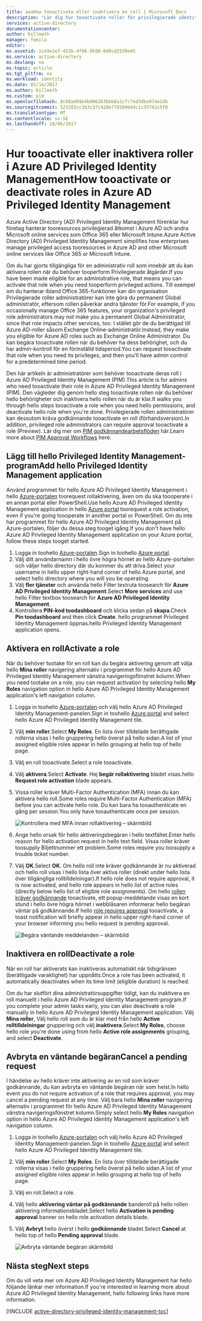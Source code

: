```yaml
---
title: aaaHow tooactivate eller inaktivera en roll | Microsoft Docs
description: "Lär dig hur tooactivate roller för privilegierade identiteter med programmet för hello Azure Privileged Identity Management."
services: active-directory
documentationcenter: 
author: billmath
manager: femila
editor: 
ms.assetid: 1ce9e2e7-452b-4f66-9588-0d9cd2539e45
ms.service: active-directory
ms.devlang: na
ms.topic: article
ms.tgt_pltfrm: na
ms.workload: identity
ms.date: 02/14/2017
ms.author: billmath
ms.custom: pim
ms.openlocfilehash: 8c68ad69e4b006263bbb8a1cfc7ed3dba974e1db
ms.sourcegitcommit: 523283cc1b3c37c428e77850964dc1c33742c5f0
ms.translationtype: MT
ms.contentlocale: sv-SE
ms.lasthandoff: 10/06/2017
---
```

# <a name="how-tooactivate-or-deactivate-roles-in-azure-ad-privileged-identity-management"></a><span data-ttu-id="427e5-103">Hur tooactivate eller inaktivera roller i Azure AD Privileged Identity Management</span><span class="sxs-lookup"><span data-stu-id="427e5-103">How tooactivate or deactivate roles in Azure AD Privileged Identity Management</span></span>
<span data-ttu-id="427e5-104">Azure Active Directory (AD) Privileged Identity Management förenklar hur företag hanterar tooresources privilegierad åtkomst i Azure AD och andra Microsoft online services som Office 365 eller Microsoft Intune.</span><span class="sxs-lookup"><span data-stu-id="427e5-104">Azure Active Directory (AD) Privileged Identity Management simplifies how enterprises manage privileged access tooresources in Azure AD and other Microsoft online services like Office 365 or Microsoft Intune.</span></span>  

<span data-ttu-id="427e5-105">Om du har gjorts tillgängliga för en administrativ roll som innebär att du kan aktivera rollen när du behöver tooperform Privilegierade åtgärder.</span><span class="sxs-lookup"><span data-stu-id="427e5-105">If you have been made eligible for an administrative role, that means you can activate that role when you need tooperform privileged actions.</span></span> <span data-ttu-id="427e5-106">Till exempel om du hanterar ibland Office 365-funktioner kan din organisation Privilegierade roller administratörer kan inte göra du permanent Global administratör, eftersom rollen påverkar andra tjänster för.</span><span class="sxs-lookup"><span data-stu-id="427e5-106">For example, if you occasionally manage Office 365 features, your organization's privileged role administrators may not make you a permanent Global Administrator, since that role impacts other services, too.</span></span> <span data-ttu-id="427e5-107">I stället gör de du berättigad till Azure AD-roller såsom Exchange Online-administratör.</span><span class="sxs-lookup"><span data-stu-id="427e5-107">Instead, they make you eligible for Azure AD roles such as Exchange Online Administrator.</span></span> <span data-ttu-id="427e5-108">Du kan begära tooactivate rollen när du behöver ha dess behörighet, och du har admin-kontroll för en förinställd tidsperiod.</span><span class="sxs-lookup"><span data-stu-id="427e5-108">You can request tooactivate that role when you need its privileges, and then you'll have admin control for a predetermined time period.</span></span>

<span data-ttu-id="427e5-109">Den här artikeln är administratörer som behöver tooactivate deras roll i Azure AD Privileged Identity Management (PIM).</span><span class="sxs-lookup"><span data-stu-id="427e5-109">This article is for admins who need tooactivate their role in Azure AD Privileged Identity Management (PIM).</span></span> <span data-ttu-id="427e5-110">Den vägleder dig genom hello steg tooactivate rollen när du behöver hello behörigheter och inaktivera hello rollen när du är klar.</span><span class="sxs-lookup"><span data-stu-id="427e5-110">It walks you through hello steps tooactivate a role when you need hello permissions, and deactivate hello role when you're done.</span></span> <span data-ttu-id="427e5-111">Privilegierade rollen administratörer kan dessutom kräva godkännande tooactivate en roll (förhandsversion).</span><span class="sxs-lookup"><span data-stu-id="427e5-111">In addition, privileged role administrators can require approval tooactivate a role (Preview).</span></span> <span data-ttu-id="427e5-112">Lär dig mer om [PIM godkännandearbetsflöden](./privileged-identity-management/azure-ad-pim-approval-workflow.md) här.</span><span class="sxs-lookup"><span data-stu-id="427e5-112">Learn more about [PIM Approval Workflows](./privileged-identity-management/azure-ad-pim-approval-workflow.md) here.</span></span>

## <a name="add-hello-privileged-identity-management-application"></a><span data-ttu-id="427e5-113">Lägg till hello Privileged Identity Management-program</span><span class="sxs-lookup"><span data-stu-id="427e5-113">Add hello Privileged Identity Management application</span></span>
<span data-ttu-id="427e5-114">Använd programmet för hello Azure AD Privileged Identity Management i hello [Azure-portalen](https://portal.azure.com/) toorequest rollaktivering, även om du ska toooperate i en annan portal eller PowerShell.</span><span class="sxs-lookup"><span data-stu-id="427e5-114">Use hello Azure AD Privileged Identity Management application in hello [Azure portal](https://portal.azure.com/) toorequest a role activation, even if you're going toooperate in another portal or PowerShell.</span></span> <span data-ttu-id="427e5-115">Om du inte har programmet för hello Azure AD Privileged Identity Management på Azure-portalen, följer du dessa steg tooget igång.</span><span class="sxs-lookup"><span data-stu-id="427e5-115">If you don't have hello Azure AD Privileged Identity Management application on your Azure portal, follow these steps tooget started.</span></span>

1. <span data-ttu-id="427e5-116">Logga in toohello [Azure-portalen](https://portal.azure.com/).</span><span class="sxs-lookup"><span data-stu-id="427e5-116">Sign in toohello [Azure portal](https://portal.azure.com/).</span></span>
2. <span data-ttu-id="427e5-117">Välj ditt användarnamn i hello övre högra hörnet av hello Azure-portalen och väljer hello directory där du kommer du att driva.</span><span class="sxs-lookup"><span data-stu-id="427e5-117">Select your username in hello upper right-hand corner of hello Azure portal, and select hello directory where you will you be operating.</span></span>
3. <span data-ttu-id="427e5-118">Välj **fler tjänster** och använda hello Filter textruta toosearch för **Azure AD Privileged Identity Management**.</span><span class="sxs-lookup"><span data-stu-id="427e5-118">Select **More services** and use hello Filter textbox toosearch for **Azure AD Privileged Identity Management**.</span></span>
4. <span data-ttu-id="427e5-119">Kontrollera **PIN-kod toodashboard** och klicka sedan på **skapa**.</span><span class="sxs-lookup"><span data-stu-id="427e5-119">Check **Pin toodashboard** and then click **Create**.</span></span> <span data-ttu-id="427e5-120">hello programmet Privileged Identity Management öppnas.</span><span class="sxs-lookup"><span data-stu-id="427e5-120">hello Privileged Identity Management application opens.</span></span>

## <a name="activate-a-role"></a><span data-ttu-id="427e5-121">Aktivera en roll</span><span class="sxs-lookup"><span data-stu-id="427e5-121">Activate a role</span></span>
<span data-ttu-id="427e5-122">När du behöver tootake för en roll kan du begära aktivering genom att välja hello **Mina roller** navigering alternativ i programmet för hello Azure AD Privileged Identity Management vänstra navigeringsfönstret kolumn.</span><span class="sxs-lookup"><span data-stu-id="427e5-122">When you need tootake on a role, you can request activation by selecting hello **My Roles** navigation option in hello Azure AD Privileged Identity Management application's left navigation column.</span></span>

1. <span data-ttu-id="427e5-123">Logga in toohello [Azure-portalen](https://portal.azure.com/) och välj hello Azure AD Privileged Identity Management-panelen.</span><span class="sxs-lookup"><span data-stu-id="427e5-123">Sign in toohello [Azure portal](https://portal.azure.com/) and select hello Azure AD Privileged Identity Management tile.</span></span>
2. <span data-ttu-id="427e5-124">Välj **min roller**.</span><span class="sxs-lookup"><span data-stu-id="427e5-124">Select **My Roles**.</span></span> <span data-ttu-id="427e5-125">En lista över tilldelade berättigade rollerna visas i hello gruppering hello överst på hello sidan.</span><span class="sxs-lookup"><span data-stu-id="427e5-125">A list of your assigned eligible roles appear in hello grouping at hello top of hello page.</span></span>
3. <span data-ttu-id="427e5-126">Välj en roll tooactivate.</span><span class="sxs-lookup"><span data-stu-id="427e5-126">Select a role tooactivate.</span></span>
4. <span data-ttu-id="427e5-127">Välj **aktivera**.</span><span class="sxs-lookup"><span data-stu-id="427e5-127">Select **Activate**.</span></span> <span data-ttu-id="427e5-128">Hej **begär rollaktivering** bladet visas.</span><span class="sxs-lookup"><span data-stu-id="427e5-128">hello **Request role activation** blade appears.</span></span>
5. <span data-ttu-id="427e5-129">Vissa roller kräver Multi-Factor Authentication (MFA) innan du kan aktivera hello roll.</span><span class="sxs-lookup"><span data-stu-id="427e5-129">Some roles require Multi-Factor Authentication (MFA) before you can activate hello role.</span></span> <span data-ttu-id="427e5-130">Du kan bara ha tooauthenticate en gång per session.</span><span class="sxs-lookup"><span data-stu-id="427e5-130">You only have tooauthenticate once per session.</span></span>
   
    ![Kontrollera med MFA innan rollaktivering – skärmbild][2]
6. <span data-ttu-id="427e5-132">Ange hello orsak för hello aktiveringsbegäran i hello textfältet.</span><span class="sxs-lookup"><span data-stu-id="427e5-132">Enter hello reason for hello activation request in hello text field.</span></span>  <span data-ttu-id="427e5-133">Vissa roller kräver toosupply Biljettnummer ett problem.</span><span class="sxs-lookup"><span data-stu-id="427e5-133">Some roles require you toosupply a trouble ticket number.</span></span>
7. <span data-ttu-id="427e5-134">Välj **OK**.</span><span class="sxs-lookup"><span data-stu-id="427e5-134">Select **OK**.</span></span>  <span data-ttu-id="427e5-135">Om hello roll inte kräver godkännande är nu aktiverad och hello roll visas i hello lista över aktiva roller (direkt under hello lista över tillgängliga rolltilldelningar).</span><span class="sxs-lookup"><span data-stu-id="427e5-135">If hello role does not require approval, it is now activated, and hello role appears in hello list of active roles (directly below hello list of eligible role assignments).</span></span> <span data-ttu-id="427e5-136">Om hello [rollen kräver godkännande](./privileged-identity-management/azure-ad-pim-approval-workflow.md) tooactivate, ett popup-meddelande visas en kort stund i hello övre högra hörnet i webbläsaren informerar hello begäran väntar på godkännande.</span><span class="sxs-lookup"><span data-stu-id="427e5-136">If hello [role requires approval](./privileged-identity-management/azure-ad-pim-approval-workflow.md) tooactivate, a toast notification will briefly appear in hello upper right-hand corner of your browser informing you hello request is pending approval.</span></span>

    ![Begära väntande meddelanden – skärmbild][3]

## <a name="deactivate-a-role"></a><span data-ttu-id="427e5-138">Inaktivera en roll</span><span class="sxs-lookup"><span data-stu-id="427e5-138">Deactivate a role</span></span>
<span data-ttu-id="427e5-139">När en roll har aktiverats kan inaktiveras automatiskt när tidsgränsen (berättigade varaktighet) har uppnåtts.</span><span class="sxs-lookup"><span data-stu-id="427e5-139">Once a role has been activated, it automatically deactivates when its time limit (eligible duration) is reached.</span></span>

<span data-ttu-id="427e5-140">Om du har slutfört dina administratörsuppgifter tidigt, kan du inaktivera en roll manuellt i hello Azure AD Privileged Identity Management-program.</span><span class="sxs-lookup"><span data-stu-id="427e5-140">If you complete your admin tasks early, you can also deactivate a role manually in hello Azure AD Privileged Identity Management application.</span></span>  <span data-ttu-id="427e5-141">Välj **Mina roller**, Välj hello roll som du är klar med från hello **Active rolltilldelningar** gruppering och välj **inaktivera**.</span><span class="sxs-lookup"><span data-stu-id="427e5-141">Select **My Roles**, choose hello role you're done using from hello **Active role assignments** grouping, and select **Deactivate**.</span></span>  

## <a name="cancel-a-pending-request"></a><span data-ttu-id="427e5-142">Avbryta en väntande begäran</span><span class="sxs-lookup"><span data-stu-id="427e5-142">Cancel a pending request</span></span>
<span data-ttu-id="427e5-143">I händelse av hello kräver inte aktivering av en roll som kräver godkännande, du kan avbryta en väntande begäran när som helst.</span><span class="sxs-lookup"><span data-stu-id="427e5-143">In hello event you do not require activation of a role that requires approval, you may cancel a pending request at any time.</span></span> <span data-ttu-id="427e5-144">Välj bara hello **Mina roller** navigering alternativ i programmet för hello Azure AD Privileged Identity Management vänstra navigeringsfönstret kolumn.</span><span class="sxs-lookup"><span data-stu-id="427e5-144">Simply select hello **My Roles** navigation option in hello Azure AD Privileged Identity Management application's left navigation column.</span></span>

1. <span data-ttu-id="427e5-145">Logga in toohello [Azure-portalen](https://portal.azure.com/) och välj hello Azure AD Privileged Identity Management-panelen.</span><span class="sxs-lookup"><span data-stu-id="427e5-145">Sign in toohello [Azure portal](https://portal.azure.com/) and select hello Azure AD Privileged Identity Management tile.</span></span>
2. <span data-ttu-id="427e5-146">Välj **min roller**.</span><span class="sxs-lookup"><span data-stu-id="427e5-146">Select **My Roles**.</span></span> <span data-ttu-id="427e5-147">En lista över tilldelade berättigade rollerna visas i hello gruppering hello överst på hello sidan.</span><span class="sxs-lookup"><span data-stu-id="427e5-147">A list of your assigned eligible roles appear in hello grouping at hello top of hello page.</span></span>
3. <span data-ttu-id="427e5-148">Välj en roll.</span><span class="sxs-lookup"><span data-stu-id="427e5-148">Select a role.</span></span>
4. <span data-ttu-id="427e5-149">Välj hello **aktivering väntar på godkännande** banderoll på hello rollen aktivering informationsbladet.</span><span class="sxs-lookup"><span data-stu-id="427e5-149">Select hello **Activation is pending approval** banner on hello role activation details blade.</span></span>
5. <span data-ttu-id="427e5-150">Välj **Avbryt** hello överst i hello **godkännande** bladet.</span><span class="sxs-lookup"><span data-stu-id="427e5-150">Select **Cancel** at hello top of hello **Pending approval** blade.</span></span>

   ![Avbryta väntande begäran skärmbild][4]

## <a name="next-steps"></a><span data-ttu-id="427e5-152">Nästa steg</span><span class="sxs-lookup"><span data-stu-id="427e5-152">Next steps</span></span>
<span data-ttu-id="427e5-153">Om du vill veta mer om Azure AD Privileged Identity Management har hello följande länkar mer information.</span><span class="sxs-lookup"><span data-stu-id="427e5-153">If you're interested in learning more about Azure AD Privileged Identity Management, hello following links have more information.</span></span>

[!INCLUDE [active-directory-privileged-identity-management-toc](../../includes/active-directory-privileged-identity-management-toc.md)]

<!--Image references-->

[1]: ./media/active-directory-privileged-identity-management-configure/PIM_EnablePim.png
[2]: ./media/active-directory-privileged-identity-management-how-to-activate-role/PIM_activation_MFA.png
[3]: ./media/active-directory-privileged-identity-management-how-to-activate-role/PIM_Request_Pending_Toast2.png
[4]: ./media/active-directory-privileged-identity-management-how-to-activate-role/PIM_Request_Pending_Banner_Cancel.png
